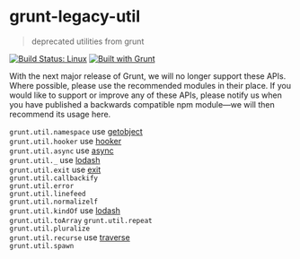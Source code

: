 # grunt-legacy-util
> deprecated utilities from grunt

[![Build Status: Linux](https://travis-ci.org/gruntjs/grunt-legacy-util.svg?branch=master)](https://travis-ci.org/gruntjs/grunt-legacy-util)
[![Built with Grunt](https://cdn.gruntjs.com/builtwith.png)](http://gruntjs.com/)

With the next major release of Grunt, we will no longer support these APIs.  Where possible, please use the recommended modules in their place.  If you would like to support or improve any of these APIs, please notify us when you have published a backwards compatible npm module&mdash;we will then recommend its usage here.

`grunt.util.namespace` use [getobject]  
`grunt.util.hooker` use [hooker]  
`grunt.util.async` use [async]  
`grunt.util._` use [lodash]  
`grunt.util.exit` use [exit]  
`grunt.util.callbackify`  
`grunt.util.error`  
`grunt.util.linefeed`  
`grunt.util.normalizelf`  
`grunt.util.kindOf` use [lodash]  
`grunt.util.toArray`
`grunt.util.repeat`  
`grunt.util.pluralize`  
`grunt.util.recurse` use [traverse]  
`grunt.util.spawn`  

[getobject]: https://www.npmjs.org/package/getobject
[hooker]: https://www.npmjs.org/package/hooker
[async]: https://www.npmjs.org/package/async
[lodash]: https://www.npmjs.org/package/lodash
[exit]: https://www.npmjs.org/package/exit
[traverse]: https://www.npmjs.org/package/traverse
